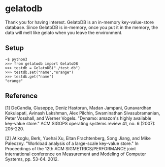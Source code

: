 # gelatodb

Thank you for having interest.
GelatoDB is an in-memory key-value-store database.
Since GelatoDB is in-memory, once you put it in the memory, the data will melt like gelato when you leave the environment.

## Setup
```
~$ python3
>>> from gelatodb import GelatoDB
>>> testdb = GelatoDB("./test.db")
>>> testdb.set("name","orange")
>>> testdb.get("name")
"orange"
```

## Reference
[1] DeCandia, Giuseppe, Deniz Hastorun, Madan Jampani, Gunavardhan Kakulapati, Avinash Lakshman, Alex Pilchin, Swaminathan Sivasubramanian, Peter Vosshall, and Werner Vogels. "Dynamo: amazon's highly available key-value store." ACM SIGOPS operating systems review 41, no. 6 (2007): 205-220.

[2] Atikoglu, Berk, Yuehai Xu, Eitan Frachtenberg, Song Jiang, and Mike Paleczny. "Workload analysis of a large-scale key-value store." In Proceedings of the 12th ACM SIGMETRICS/PERFORMANCE joint international conference on Measurement and Modeling of Computer Systems, pp. 53-64. 2012.
